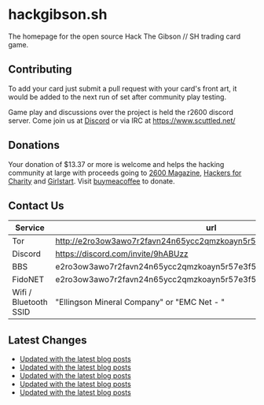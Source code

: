 # hackgibson.sh
The homepage for the open source Hack The Gibson // SH trading card game.


## Contributing

To add your card just submit a pull request with your card's front art, it would be added to the next run of set after community play testing.

Game play and discussions over the project is held the r2600 discord server. Come join us at [Discord](https://discord.com/invite/9hABUzz) or via IRC at https://www.scuttled.net/


## Donations

Your donation of $13.37 or more is welcome and helps the hacking community at large with proceeds going to [2600 Magazine](https://2600.com/), [Hackers for Charity](https://hackersforcharity.org) and [Girlstart](https://girlstart.org).  Visit [buymeacoffee](https://www.buymeacoffee.com/hackgibson.sh) to donate.


## Contact Us

Service | url
-|-
Tor | http://e2ro3ow3awo7r2favn24n65ycc2qmzkoayn5r57e3f56nvjwdcgg32ad.onion
Discord | https://discord.com/invite/9hABUzz
BBS | e2ro3ow3awo7r2favn24n65ycc2qmzkoayn5r57e3f56nvjwdcgg32ad.onion:23
FidoNET | e2ro3ow3awo7r2favn24n65ycc2qmzkoayn5r57e3f56nvjwdcgg32ad.onion:24554
Wifi / Bluetooth SSID | "Ellingson Mineral Company" or "EMC Net - <fidonet address>"

## Latest Changes
<!-- BLOG-POST-LIST:START -->
- [Updated with the latest blog posts](https://github.com/DFW2600/hackgibson.sh/commit/80668c3c60149d8b746b3b4acdf49588624ff3d4)
- [Updated with the latest blog posts](https://github.com/DFW2600/hackgibson.sh/commit/dd49c9476d337cd3275ede7d8088603037102d6d)
- [Updated with the latest blog posts](https://github.com/DFW2600/hackgibson.sh/commit/1e859b5a464a1915734b1cf2671e69e02fbaf52d)
- [Updated with the latest blog posts](https://github.com/DFW2600/hackgibson.sh/commit/8d1a0459c9e4bfac0899579f7e7c49ed85254c22)
- [Updated with the latest blog posts](https://github.com/DFW2600/hackgibson.sh/commit/1c1d176dca7e05642232e200fad8b4a28d605f64)
<!-- BLOG-POST-LIST:END -->
